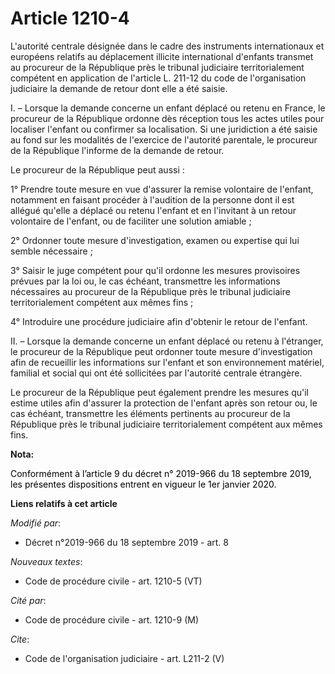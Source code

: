 # Article 1210-4

L'autorité centrale désignée dans le cadre des instruments internationaux et européens relatifs au déplacement illicite
international d'enfants transmet au procureur de la République près le tribunal judiciaire territorialement compétent en
application de l'article L. 211-12 du code de l'organisation judiciaire la demande de retour dont elle a été saisie.

I. – Lorsque la demande concerne un enfant déplacé ou retenu en France, le procureur de la République ordonne dès réception
tous les actes utiles pour localiser l'enfant ou confirmer sa localisation. Si une juridiction a été saisie au fond sur les
modalités de l'exercice de l'autorité parentale, le procureur de la République l'informe de la demande de retour.

Le procureur de la République peut aussi :

1° Prendre toute mesure en vue d'assurer la remise volontaire de l'enfant, notamment en faisant procéder à l'audition de la
personne dont il est allégué qu'elle a déplacé ou retenu l'enfant et en l'invitant à un retour volontaire de l'enfant, ou de
faciliter une solution amiable ;

2° Ordonner toute mesure d'investigation, examen ou expertise qui lui semble nécessaire ;

3° Saisir le juge compétent pour qu'il ordonne les mesures provisoires prévues par la loi ou, le cas échéant, transmettre les
informations nécessaires au procureur de la République près le tribunal judiciaire territorialement compétent aux mêmes
fins ;

4° Introduire une procédure judiciaire afin d'obtenir le retour de l'enfant.

II. – Lorsque la demande concerne un enfant déplacé ou retenu à l'étranger, le procureur de la République peut ordonner toute
mesure d'investigation afin de recueillir les informations sur l'enfant et son environnement matériel, familial et social qui
ont été sollicitées par l'autorité centrale étrangère.

Le procureur de la République peut également prendre les mesures qu'il estime utiles afin d'assurer la protection de l'enfant
après son retour ou, le cas échéant, transmettre les éléments pertinents au procureur de la République près le tribunal
judiciaire territorialement compétent aux mêmes fins.

**Nota:**

<font color="black">Conformément à l’article 9 du décret n° 2019-966 du 18 septembre 2019, les présentes dispositions entrent
en vigueur le 1er janvier 2020.</font>

**Liens relatifs à cet article**

_Modifié par_:

  - Décret n°2019-966 du 18 septembre 2019 - art. 8

_Nouveaux textes_:

  - Code de procédure civile - art. 1210-5 (VT)

_Cité par_:

  - Code de procédure civile - art. 1210-9 (M)

_Cite_:

  - Code de l'organisation judiciaire - art. L211-2 (V)
